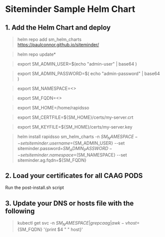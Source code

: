 # Siteminder Sample Helm Chart

## 1. Add the Helm Chart and deploy

> helm repo add sm_helm_charts https://paulconnor.github.io/siteminder/

> helm repo update*


> export SM_ADMIN_USER=$(echo "admin-user" | base64 )
 
> export SM_ADMIN_PASSWORD=$( echo "admin-password" | base64 )
 
> export SM_NAMESPACE=<>
 
> export SM_FQDN=<>
 
> export SM_HOME=/home/rapidsso
 
> export SM_CERTFILE=${SM_HOME}/certs/my-server.crt

> export SM_KEYFILE=${SM_HOME}/certs/my-server.key

> helm install rapidsso sm_helm_charts -n ${SM_NAMESPACE} --set siteminder.username=${SM_ADMIN_USER} --set siteminder.password=${SM_ADMIN_PASSWORD} --set siteminder.namespace=$(SM_NAMESPACE} --set siteminder.ag.fqdn=${SM_FQDN}
   

## 2. Load your certificates for all CAAG PODS

Run the post-install.sh script



## 3. Update your DNS or hosts file with the following

> kubectl get svc -n ${SM_NAMESPACE} | grep caag | awk -v host=${SM_FQDN}  '{print $4 " " host}'

